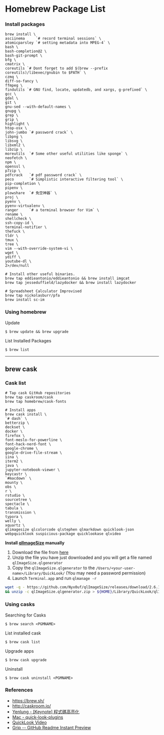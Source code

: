 # Homebrew Package List

### Install packages

```
brew install \
asciinema     `# record terminal sessions` \
atomicparsley `# setting metadata into MPEG-4` \
bash \
bash-completion@2 \
bash-git-prompt \
bfg \
cmatrix \
coreutils `# Dont forget to add $(brew --prefix coreutils)/libexec/gnubin to $PATH` \
czmq \
diff-so-fancy \
ffmpeg \
findutils `# GNU find, locate, updatedb, and xargs, g-prefixed` \
gcc \
gdal \
git \
gnu-sed --with-default-names \
gnupg \
grep \
grip \
highlight \
htop-osx \
john-jumbo `# password crack` \
libpng \
libsvg \
libxml2 \
libzip \
moreutils  `# Some other useful utilities like sponge` \
neofetch \
npm \
openssl \
p7zip \
pdfcrack   `# pdf password crack` \
peco       `# Simplistic interactive filtering tool` \
pip-completion \
pipenv \
plowshare  `# 免空神器` \
proj \
pyenv \
pyenv-virtualenv \
ranger     `# a terminal browser for Vim` \
rename \
shellcheck \
ssh-copy-id \
terminal-notifier \
thefuck \
tldr \
tmux \
tree \
vim --with-override-system-vi \
wget \
ydiff \
youtube-dl \
2>/dev/null

# Install other useful binaries.
brew tap eddieantonio/eddieantonio && brew install imgcat
brew tap jesseduffield/lazydocker && brew install lazydocker

# Spreadsheet Calculator Improvised
brew tap nickolasburr/pfa
brew install sc-im
```

### Using homebrew

Update

```
$ brew update && brew upgrade
```

List Installed Packages

```
$ brew list
```

---------------------------------------------

## brew cask

### Cask list

```
# Tap cask GitHub repositories
brew tap caskroom/cask
brew tap homebrew/cask-fonts

# Install apps
brew cask install \
`# dash` \
betterzip \
deckset \
docker \
firefox \
font-meslo-for-powerline \
font-hack-nerd-font \
google-chrome \
google-drive-file-stream \
iina \
iterm2 \
java \
jupyter-notebook-viewer \
keycastr \
`#macdown` \
mounty \
obs \
r \
rstudio \
sourcetree \
spectacle \
tabula \
transmission \
typora \
welly \
xquartz \
qlimagesize qlcolorcode qlstephen qlmarkdown quicklook-json webpquicklook suspicious-package quicklookase qlvideo
```

**Install [qlImageSize](https://github.com/L1cardo/qlImageSize) manually**

1. Download the file from [here](https://github.com/Nyx0uf/qlImageSize/releases/tag/2.6.1)
2. Unzip the file you have just downloaded and you will get a file named `qlImageSize.qlgenerator`
3. Copy the `qlImageSize.qlgenerator` to the `/Users/⁨<your-user-name>⁨/Library/QuickLook⁩/` (You may need a password permission)
4. Launch `Terminal.app` and run `qlmanage -r`

```bash
wget -q - https://github.com/Nyx0uf/qlImageSize/releases/download/2.6.1/qlImageSize.qlgenerator.zip \
&& unzip -c qlImageSize.qlgenerator.zip > ${HOME}/Library/QuickLook⁩/qlImageSize.qlgenerator
```

### Using casks

Searching for Casks

```
$ brew search <PGMNAME>
```

List installed cask

```
$ brew cask list
```

Upgrade apps

```
$ brew cask upgrade
```

Uninstall

```
$ brew cask uninstall <PGMNAME>
```

### References

- https://brew.sh/
- http://caskroom.io/
- [Yenlung - [Keynote] 程式碼高亮化](http://yenlung-blog.logdown.com/posts/773053-keynote-code-highlighting)
- [Mac - quick-look-plugins](https://github.com/sindresorhus/quick-look-plugins)
- [QuickLook Video](https://github.com/Marginal/QLVideo)
- [Grip -- GitHub Readme Instant Preview](https://github.com/joeyespo/grip)
